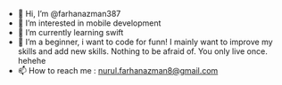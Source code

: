 - 👋 Hi, I’m @farhanazman387
- 👀 I’m interested in mobile development
- 🌱 I’m currently learning swift
- 💞️ I’m a beginner, i want to code for funn! I mainly want to improve my skills and add new skills. Nothing to be afraid of. You only live once. hehehe
- 📫 How to reach me : nurul.farhanazman8@gmail.com

<!---
farhanazman387/farhanazman387 is a ✨ special ✨ repository because its `README.md` (this file) appears on your GitHub profile.
You can click the Preview link to take a look at your changes.
--->
